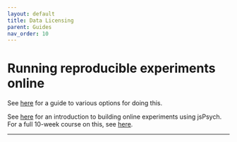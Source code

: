 ```yaml
---
layout: default
title: Data Licensing
parent: Guides
nav_order: 10
---
```


# Running reproducible experiments online

See [here](https://uoe.sharepoint.com/sites/PPLSLearningResources/SitePages/Data-Collection.aspx) for a guide to various options for doing this.

See [here](https://softdev.ppls.ed.ac.uk/online_experiments/) for an introduction to building online experiments using jsPsych. For a full 10-week course on this, see [here](https://kennysmithed.github.io/oels2024/).

---

<!-- [Next: Preregistration Guide]({{ site.baseurl }}{% link docs/guides/preregistration.md %}) -->
